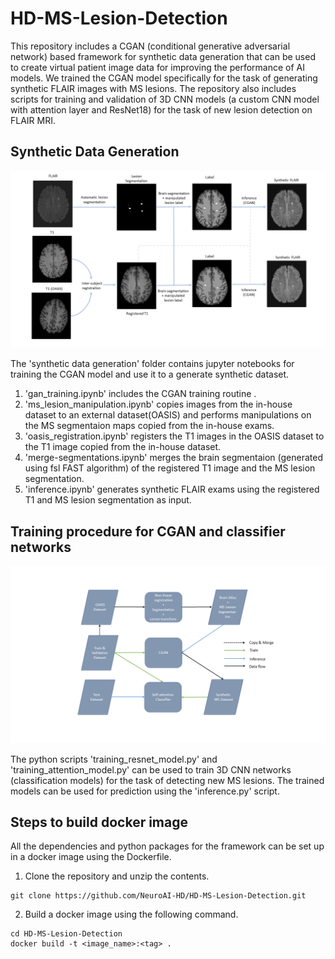 # HD-MS-Lesion-Detection

This repository includes a CGAN (conditional generative adversarial network) based framework for synthetic data generation that can be used to create virtual patient image data for improving the performance of AI models. 
We trained the CGAN model specifically for the task of generating synthetic FLAIR images with MS lesions. The repository also includes scripts for training and validation of 3D CNN models (a custom CNN model with attention layer and ResNet18) for the task of new lesion detection on FLAIR MRI. 


## Synthetic Data Generation 

![](/figures/synthetic_data_gen_final.png)

The 'synthetic data generation' folder contains jupyter notebooks for training the CGAN model and use it to a generate synthetic dataset.
1. 'gan_training.ipynb' includes the CGAN training routine .
2. 'ms_lesion_manipulation.ipynb' copies images from the in-house dataset to an external dataset(OASIS) and performs manipulations on the MS segmentaion maps copied from the in-house exams.
3. 'oasis_registration.ipynb' registers the T1 images in the OASIS dataset to the T1 image copied from the in-house dataset.
4. 'merge-segmentations.ipynb' merges the brain segmentaion (generated using fsl FAST algorithm) of the registered T1 image and the MS lesion segmentation.
5. 'inference.ipynb' generates synthetic FLAIR exams using the registered T1 and MS lesion segmentation as input.

## Training procedure for CGAN and classifier networks

![](/figures/training_pipeline_final.png)

The python scripts 'training_resnet_model.py' and 'training_attention_model.py' can be used to train 3D CNN networks (classification models) for the task of detecting new MS lesions. The trained models can be used for prediction using the 'inference.py' script. 

## Steps to build docker image

All the dependencies and python packages for the framework can be set up in a docker image using the Dockerfile.

1. Clone the repository and unzip the contents.
```
git clone https://github.com/NeuroAI-HD/HD-MS-Lesion-Detection.git
```

2. Build a docker image using the following command.
```
cd HD-MS-Lesion-Detection
docker build -t <image_name>:<tag> .
```
